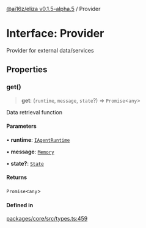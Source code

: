 [@ai16z/eliza v0.1.5-alpha.5](../index.md) / Provider

# Interface: Provider

Provider for external data/services

## Properties

### get()

> **get**: (`runtime`, `message`, `state`?) => `Promise`\<`any`\>

Data retrieval function

#### Parameters

• **runtime**: [`IAgentRuntime`](IAgentRuntime.md)

• **message**: [`Memory`](Memory.md)

• **state?**: [`State`](State.md)

#### Returns

`Promise`\<`any`\>

#### Defined in

[packages/core/src/types.ts:459](https://github.com/0xHoneyJar/thj-agents/blob/main/packages/core/src/types.ts#L459)
